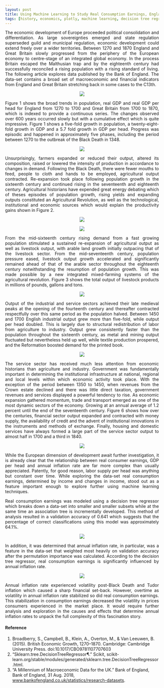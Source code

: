 ```yaml
---
layout: post
title: Using Machine Learning to Study Real Consumption Earnings, England and Great Britain 1270–1870
tags: [history, economics, plotly, machine learning, decision tree regressor]
---
```

<p style="text-align: justify;">
The economic development of Europe proceeded political consolidation and differentiation. 
As large sovereignties emerged and state regulation superseded guild and municipal regulation,
economic development could extend freely over a wider territories. Between 1270 and 1870 England
and Great Britain slowly progressed from the periphery of the European economy to centre-stage 
of an integrated global economy. In the process Britain escaped the Malthusian trap and by the
eighteenth century had successfully reconciled a rising population with a rising standard of living.
The following article explores data published by the Bank of England. The data-set contains a broad
set of macroeconomic and financial indicators from England and Great Britain stretching back in some cases to the C13th.
</p>

<p align="center">
  <img src="https://raw.githubusercontent.com/andronikmk/andronikmk.github.io/master/img/figure1.png">
</p>

<p style="text-align: justify;">
Figure 1 shows the broad trends in population, real GDP and real GDP per head for England from 1270 to 1700 and Great Britain from 1700 to 1870, which is indexed to provide a continuous series. The changes observed over 600 years occurred slowly but with a cumulative effect which is quite impressive. Figure 1 shows a five-fold growth in population, a twenty-eight-fold growth in GDP and a 5.7 fold growth in GDP per head. Progress was episodic and happened in approximately five phases, including the period between 1270 to the outbreak of the Black Death in 1348.
</p>

<p align="center">
  <img src="https://raw.githubusercontent.com/andronikmk/andronikmk.github.io/master/img/figure2.png">
</p>

<p style="text-align: justify;">
 Unsurprisingly, farmers expanded or reduced their output, altered its composition, raised or lowered the intensity of production in accordance to changes in demand. Following the Black Death, there were fewer mouths to feed, people to cloth and hands to be employed, agricultural output contracted. Re-expansion took place following population growth in the sixteenth century and continued rising in the seventeenth and eighteenth century. Agricultural historians have expended great energy debating which of theses episodes of population growth, rising yields and expanding outputs constituted an Agricultural Revolution, as well as the technological, institutional and economic sources which would explain the productivity gains shown in Figure 2.
</p>

<p align="center">
  <img src="https://raw.githubusercontent.com/andronikmk/andronikmk.github.io/master/img/figure3.png">
</p>

<p align="center">
  <img src="https://raw.githubusercontent.com/andronikmk/andronikmk.github.io/master/img/figure4.png">
</p>

<p style="text-align: justify;">
From the mid-sixteenth century rising demand from a fast growing population stimulated a sustained re-expansion of agricultural output as well as livestock output, with arable land growth initially outpacing that of the livestock sector. From the mid-seventeenth century, population pressure eased, livestock output growth accelerated and significantly remained ahead of that of the arable sector throughout the eighteenth century notwithstanding the resumption of population growth. This was made possible by a new integrated mixed-farming systems of the agricultural revolution. Figure 3 shows the total output of livestock products in millions of pounds, gallons and tons.
</p>

<p align="center">
  <img src="https://raw.githubusercontent.com/andronikmk/andronikmk.github.io/master/img/figure5.png">
</p>

<p style="text-align: justify;">
Output of the industrial and service sectors achieved their late medieval peaks at the opening of the fourteenth century and thereafter contracted respectfully over this same period as the population halved. Between 1450 and 1700 English industrial output grew more than five-fold, while output per head doubled. This is largely due to structural redistribution of labor from agriculture to industry. Output grew consistently faster than the population throughout the sixteenth century, as metal and mining output fluctuated but nevertheless held up well, while textile production prospered, and the Reformation boosted demand for the printed book.
</p>
 
<p align="center">
  <img src="https://raw.githubusercontent.com/andronikmk/andronikmk.github.io/master/img/figure6.png">
</p>
 
<p style="text-align: justify;">
The service sector has received much less attention from economic historians than agriculture and industry. Government was fundamentally important in determining the institutional infrastructure at national, regional and local levels within which economic activity took place. With the exception of the period between 1350 to 1450, when revenues from the Crown estate declined and there was little direct taxation, government revenues and services displayed a powerful tendency to rise. As economic expansion gathered momentum, trade and transport emerged as one of the most dynamic sectors of the economy. Growing at an annual average of 1.2 percent until the end of the seventeenth century. Figure 6 shows how over the centuries, financial sector output expanded and contracted with money supply, the availability of credit and the advent of institutional innovations in the instruments and methods of exchange. Finally, housing and domestic services have always formed a large part of the service sector output to almost half in 1700 and a third in 1840.
</p>

<p align="center">
  <img src="https://raw.githubusercontent.com/andronikmk/andronikmk.github.io/master/img/figure7.png">
</p>
 
<p style="text-align: justify;">
While the European dimension of development await further investigation, it is already clear that the relationship between real consumer earnings, GDP per head and annual inflation rate are far more complex than usually appreciated. Patently, for good reason, labor supply per head was anything but constant over time. While exploring the data-set real consumption earnings, determined by income and changes in income, stood out as a feature important enough to explore further using machine learning techniques.
</p>

<script src="https://gist.github.com/andronikmk/7fc4e4e6f89bce1969edb02328a781da.js"></script>

<p style="text-align: justify;">
Real consumption earnings was modeled using a decision tree regressor which breaks down a data-set into smaller and smaller subsets while at the same time an association tree is incrementally developed. This method of analysis resulted in a validation accuracy of 0.641 which suggests that the percentage of correct classifications using this model was approximately 64.1%.
</p>

<p align="center">
  <img src="https://raw.githubusercontent.com/andronikmk/andronikmk.github.io/master/img/figure8.png">
</p>

<p style="text-align: justify;">
In addition, it was determined that annual inflation rate, in particular, was a feature in the data-set that weighted most heavily on validation accuracy after the permutation importance was calculated. According to the decision tree regressor, real consumption earnings is significantly influenced by annual inflation rate.
</p>

<p align="center">
  <img src="https://raw.githubusercontent.com/andronikmk/andronikmk.github.io/master/img/image2.png">
</p>

<p style="text-align: justify;">
Annual inflation rate experienced volatility post-Black Death and Tudor inflation which caused a sharp financial set-back. However, overtime as volatility in annual inflation rate stabilized so did real consumption earnings. This stabilization in consumption earnings decreased the volatility in prices consumers experienced in the market place. It would require further analysis and exploration in the causes and effects that determine annual inflation rates to unpack the full complexity of this fascination story.
</p>

#### Reference ####
1. Broadberry, S., Campbell, B., Klein, A., Overton, M., & Van Leeuwen, B. (2015). British Economic Growth, 1270–1870. Cambridge: Cambridge University Press. doi:10.1017/CBO9781107707603
2. “Sklearn.tree.DecisionTreeRegressor¶.” Scikit, scikit-learn.org/stable/modules/generated/sklearn.tree.DecisionTreeRegressor.html.
3. “A Millennium of Macroeconomic Data for the UK.” Bank of England, Bank of England, 31 Aug. 2018, www.bankofengland.co.uk/statistics/research-datasets.
